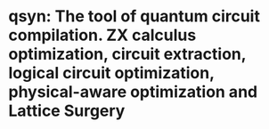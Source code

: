 # qsyn: The tool of quantum circuit compilation. ZX calculus optimization, circuit extraction, logical circuit optimization, physical-aware optimization and Lattice Surgery
